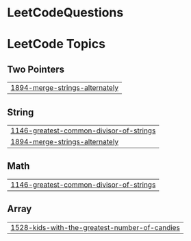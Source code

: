 # LeetCodeQuestions
<!---LeetCode Topics Start-->
# LeetCode Topics
## Two Pointers
|  |
| ------- |
| [1894-merge-strings-alternately](https://github.com/Ishant009/LeetCodeQuestions/tree/master/1894-merge-strings-alternately) |
## String
|  |
| ------- |
| [1146-greatest-common-divisor-of-strings](https://github.com/Ishant009/LeetCodeQuestions/tree/master/1146-greatest-common-divisor-of-strings) |
| [1894-merge-strings-alternately](https://github.com/Ishant009/LeetCodeQuestions/tree/master/1894-merge-strings-alternately) |
## Math
|  |
| ------- |
| [1146-greatest-common-divisor-of-strings](https://github.com/Ishant009/LeetCodeQuestions/tree/master/1146-greatest-common-divisor-of-strings) |
## Array
|  |
| ------- |
| [1528-kids-with-the-greatest-number-of-candies](https://github.com/Ishant009/LeetCodeQuestions/tree/master/1528-kids-with-the-greatest-number-of-candies) |
<!---LeetCode Topics End-->